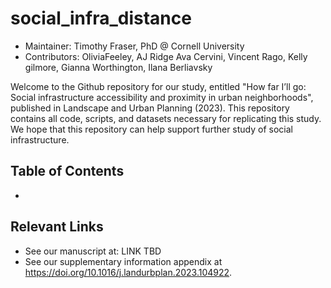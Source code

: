 # social_infra_distance
- Maintainer: Timothy Fraser, PhD @ Cornell University
- Contributors: OliviaFeeley, AJ Ridge Ava Cervini, Vincent Rago, Kelly gilmore, Gianna Worthington, Ilana Berliavsky

Welcome to the Github repository for our study, entitled "How far I’ll go: Social infrastructure accessibility and proximity in urban neighborhoods", published in Landscape and Urban Planning (2023). This repository contains all code, scripts, and datasets necessary for replicating this study. We hope that this repository can help support further study of social infrastructure. 

## Table of Contents
- 

## Relevant Links
- See our manuscript at: LINK TBD
- See our supplementary information appendix at https://doi.org/10.1016/j.landurbplan.2023.104922.
